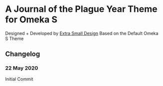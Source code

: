 # A Journal of the Plague Year Theme for Omeka S
Designed + Developed by [Extra Small Design](http://extrasmalldesign.com)
Based on the Default Omeka S Theme

## Changelog
### 22 May 2020
Initial Commit
